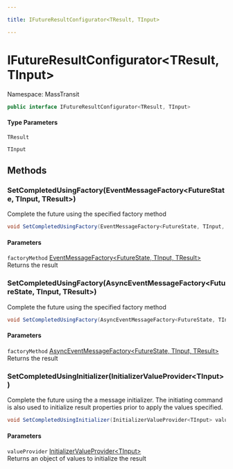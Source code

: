 ```yaml
---

title: IFutureResultConfigurator<TResult, TInput>

---
```


# IFutureResultConfigurator\<TResult, TInput\>

Namespace: MassTransit

```csharp
public interface IFutureResultConfigurator<TResult, TInput>
```

#### Type Parameters

`TResult`<br/>

`TInput`<br/>

## Methods

### **SetCompletedUsingFactory(EventMessageFactory\<FutureState, TInput, TResult\>)**

Complete the future using the specified factory method

```csharp
void SetCompletedUsingFactory(EventMessageFactory<FutureState, TInput, TResult> factoryMethod)
```

#### Parameters

`factoryMethod` [EventMessageFactory\<FutureState, TInput, TResult\>](../../masstransit-abstractions/masstransit/eventmessagefactory-3)<br/>
Returns the result

### **SetCompletedUsingFactory(AsyncEventMessageFactory\<FutureState, TInput, TResult\>)**

Complete the future using the specified factory method

```csharp
void SetCompletedUsingFactory(AsyncEventMessageFactory<FutureState, TInput, TResult> factoryMethod)
```

#### Parameters

`factoryMethod` [AsyncEventMessageFactory\<FutureState, TInput, TResult\>](../../masstransit-abstractions/masstransit/asynceventmessagefactory-3)<br/>
Returns the result

### **SetCompletedUsingInitializer(InitializerValueProvider\<TInput\>)**

Complete the future using the a message initializer. The initiating command is also used to initialize
 result properties prior to apply the values specified.

```csharp
void SetCompletedUsingInitializer(InitializerValueProvider<TInput> valueProvider)
```

#### Parameters

`valueProvider` [InitializerValueProvider\<TInput\>](../masstransit/initializervalueprovider-1)<br/>
Returns an object of values to initialize the result
